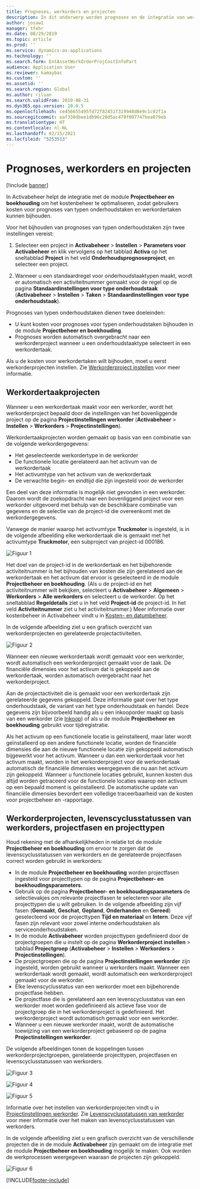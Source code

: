 ```yaml
---
title: Prognoses, werkorders en projecten
description: In dit onderwerp worden prognoses en de integratie van werkorders met de module Projectbeheer en boekhouding in Activabeheer beschreven.
author: josaw1
manager: tfehr
ms.date: 08/29/2019
ms.topic: article
ms.prod: ''
ms.service: dynamics-ax-applications
ms.technology: ''
ms.search.form: EntAssetWorkOrderProjCostInfoPart
audience: Application User
ms.reviewer: kamaybac
ms.custom: ''
ms.assetid: ''
ms.search.region: Global
ms.author: riluan
ms.search.validFrom: 2019-08-31
ms.dyn365.ops.version: 10.0.5
ms.openlocfilehash: ce456655495fd72f82451f319940d8e9c1c02f1a
ms.sourcegitcommit: eaf330dbee1db96c20d5ac479f007747bea079eb
ms.translationtype: HT
ms.contentlocale: nl-NL
ms.lasthandoff: 02/15/2021
ms.locfileid: "5253513"
---
```

# <a name="forecasts-work-orders-and-projects"></a>Prognoses, werkorders en projecten

[!include [banner](../../includes/banner.md)]

 

In Activabeheer helpt de integratie met de module **Projectbeheer en boekhouding** om het kostenbeheer te optimaliseren, zodat gebruikers kosten voor prognoses van typen onderhoudstaken en werkordertaken kunnen bijhouden.

Voor het bijhouden van prognoses van typen onderhoudstaken zijn twee instellingen vereist:

1. Selecteer een project in **Activabeheer** > **Instellen** > **Parameters voor Activabeheer** en klik vervolgens op het tabblad **Activa** op het sneltabblad **Project** in het veld **Onderhoudsprognoseproject**, en selecteer een project.

2. Wanneer u een standaardregel voor onderhoudstaaktypen maakt, wordt er automatisch een activiteitnummer gemaakt voor de regel op de pagina **Standaardinstellingen voor type onderhoudstaak** (**Activabeheer** > **Instellen** > **Taken** > **Standaardinstellingen voor type onderhoudstaak**).

Prognoses van typen onderhoudstaken dienen twee doeleinden: 

- U kunt kosten voor prognoses voor typen onderhoudstaken bijhouden in de module **Projectbeheer en boekhouding**. 
- Prognoses worden automatisch overgebracht naar een werkorderproject wanneer u een onderhoudstaaktype selecteert in een werkordertaak.

Als u de kosten voor werkordertaken wilt bijhouden, moet u eerst werkorderprojecten instellen. Zie [Werkorderproject instellen](../setup-for-work-orders/work-order-project-setup.md) voor meer informatie.

## <a name="work-order-job-projects"></a>Werkordertaakprojecten

Wanneer u een werkordertaak maakt voor een werkorder, wordt het werkorderproject bepaald door de instellingen van het bovenliggende project op de pagina **Projectinstellingen werkorder** (**Activabeheer** > **Instellen** > **Werkorders** > **Projectinstellingen**).

Werkordertaakprojecten worden gemaakt op basis van een combinatie van de volgende werkordergegevens:

- Het geselecteerde werkordertype in de werkorder 
- De functionele locatie gerelateerd aan het activum van de werkordertaak
- Het activumtype van het activum van de werkordertaak  
- De verwachte begin- en eindtijd die zijn ingesteld voor de werkorder  

Een deel van deze informatie is mogelijk niet gevonden in een werkorder. Daarom wordt de zoekopdracht naar een bovenliggend project voor een werkorder uitgevoerd met behulp van de beschikbare combinatie van gegevens en de selectie van de project-id die overeenkomt met de werkordergegevens.

Vanwege de manier waarop het activumtype **Truckmotor** is ingesteld, is in de volgende afbeelding elke werkordertaak die is gemaakt met het activumtype **Truckmotor**, een subproject van project-id 000186.

![Figuur 1](media/01-integration-to-pma.png)

Het doel van de project-id in de werkordertaak en het bijbehorende activiteitnummer is het bijhouden van kosten die zijn gerelateerd aan de werkordertaak en het activum dat ervoor is geselecteerd in de module **Projectbeheer en boekhouding**. (Als u de project-id en het activiteitnummer wilt bekijken, selecteert u **Activabeheer** > **Algemeen** > **Werkorders** > **Alle werkorders** en selecteert u de werkorder. Op het sneltabblad **Regeldetails** ziet u in het veld **Project-id** de project-id. In het veld **Activiteitnummer** ziet u het activiteitnummer.) Meer informatie over kostenbeheer in Activabeheer vindt u in [Kosten- en datumbeheer](../controlling-and-reporting/cost-and-date-control.md).

In de volgende afbeelding ziet u een grafisch overzicht van werkorderprojecten en gerelateerde projectactiviteiten.

![Figuur 2](media/02-integration-to-pma.png)

Wanneer een nieuwe werkordertaak wordt gemaakt voor een werkorder, wordt automatisch een werkorderproject gemaakt voor de taak. De financiële dimensies voor het activum dat is gekoppeld aan de werkordertaak, worden automatisch overgebracht naar het werkorderproject.

Aan de projectactiviteit die is gemaakt voor een werkordertaak zijn gerelateerde gegevens gekoppeld. Deze informatie gaat over het type onderhoudstaak, de variant van het type onderhoudstaak en handel. Deze gegevens zijn bijvoorbeeld handig als u een inkooporder maakt op basis van een werkorder (zie [Inkoop](../work-orders/procurement.md)) of als u de module **Projectbeheer en boekhouding** gebruikt voor tijdregistratie.

Als het activum op een functionele locatie is geïnstalleerd, maar later wordt geïnstalleerd op een andere functionele locatie, worden de financiële dimensies die aan de nieuwe functionele locatie zijn gekoppeld automatisch bijgewerkt voor het activum. Wanneer u dan een werkordertaak voor het activum maakt, worden in het werkorderproject voor de werkordertaak automatisch de financiële dimensies weergegeven die nu aan het activum zijn gekoppeld. Wanneer u functionele locaties gebruikt, kunnen kosten dus altijd worden getraceerd voor de functionele locaties waarop een activum op een bepaald moment is geïnstalleerd. De automatische update van financiële dimensies bevordert een volledige traceerbaarheid van de kosten voor projectbeheer en -rapportage.

## <a name="work-order-projects-work-order-lifecycle-states-project-stages-and-project-types"></a>Werkorderprojecten, levenscyclusstatussen van werkorders, projectfasen en projecttypen

Houd rekening met de afhankelijkheden in relatie tot de module **Projectbeheer en boekhouding** om ervoor te zorgen dat de levenscyclusstatussen van werkorders en de gerelateerde projectfasen correct worden gebruikt in werkorders:

- In de module **Projectbeheer en boekhouding** worden projectfasen ingesteld voor projecttypen op de pagina **Projectbeheer- en boekhoudingsparameters**.  
- Gebruik op de pagina **Projectbeheer- en boekhoudingsparameters** de selectievakjes om relevante projectfasen te selecteren voor alle projecttypen die u wilt gebruiken. In de volgende afbeelding zijn vijf fasen (**Gemaakt**, **Geschat**, **Gepland**, **Onderhanden** en **Gereed**) geselecteerd voor de projecttypen **Tijd en materiaal** en **Intern**. Deze vijf fasen zijn relevant voor zowel interne onderhoudstaken als serviceonderhoudstaken.
- In de module **Activabeheer** worden projecttypen gedefinieerd door de projectgroepen die u instelt op de pagina **Werkorderproject instellen** > tabblad **Projectgroep** (**Activabeheer** > **Instellen** > **Werkorders** > **Projectinstellingen**).  
- De projectgroepen die op de pagina **Projectinstellingen werkorder** zijn ingesteld, worden gebruikt wanneer u werkorders maakt. Wanneer een werkordertaak wordt gemaakt, wordt automatisch een werkorderproject gemaakt voor de werkorder.  
- Elke levenscyclusstatus van een werkorder moet een bijbehorende projectfase hebben.  
- De projectfase die is gerelateerd aan een levenscyclusstatus van een werkorder moet worden gedefinieerd als actieve fase voor de projectgroep die in het werkorderproject is gedefinieerd. Het werkorderproject wordt automatisch gemaakt voor een werkorder.
- Wanneer u een nieuwe werkorder maakt, wordt de automatische toewijzing van een werkorderproject gebaseerd op de pagina **Projectinstellingen werkorder**.  

De volgende afbeeldingen tonen de koppelingen tussen werkorderprojectgroepen, gerelateerde projecttypen, projectfasen en levenscyclusstatussen van werkorders.

![Figuur 3](media/03-integration-to-pma.png)

![Figuur 4](media/04-integration-to-pma.png)

![Figuur 5](media/05-integration-to-pma.png)

Informatie over het instellen van werkorderprojecten vindt u in [Projectinstellingen werkorder](../setup-for-work-orders/work-order-project-setup.md). Zie [Levenscyclusstatussen van werkorder](../setup-for-work-orders/work-order-lifecycle-states.md) voor meer informatie over het maken van levenscyclusstatussen van werkorders.

In de volgende afbeelding ziet u een grafisch overzicht van de verschillende projecten die in de module **Activabeheer** zijn gemaakt om de integratie met de module **Projectbeheer en boekhouding** mogelijk te maken. Ook worden de werkprocessen weergegeven waaraan de projecten zijn gekoppeld.

![Figuur 6](media/06-integration-to-pma.png)



[!INCLUDE[footer-include](../../../includes/footer-banner.md)]